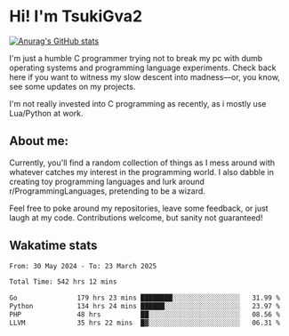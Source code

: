 # Hi! I'm TsukiGva2

[![Anurag's GitHub stats](https://github-readme-stats.vercel.app/api?username=tsukigva2&theme=gruvbox&show_icons=true)](https://github.com/anuraghazra/github-readme-stats)

I'm just a humble C programmer trying not to break my pc with dumb operating systems and programming language experiments. Check back here if you want to witness my slow descent into madness—or, you know, see some updates on my projects.

I'm not really invested into C programming as recently, as i mostly use Lua/Python at work.

## About me:

Currently, you'll find a random collection of things as I mess around with whatever catches my interest in the programming world. I also dabble in creating toy programming languages and lurk around r/ProgrammingLanguages, pretending to be a wizard.

Feel free to poke around my repositories, leave some feedback, or just laugh at my code. Contributions welcome, but sanity not guaranteed!


## Wakatime stats
<!--START_SECTION:waka-->

```txt
From: 30 May 2024 - To: 23 March 2025

Total Time: 542 hrs 12 mins

Go               179 hrs 23 mins ████████░░░░░░░░░░░░░░░░░   31.99 %
Python           134 hrs 24 mins ██████░░░░░░░░░░░░░░░░░░░   23.97 %
PHP              48 hrs          ██░░░░░░░░░░░░░░░░░░░░░░░   08.56 %
LLVM             35 hrs 22 mins  █▓░░░░░░░░░░░░░░░░░░░░░░░   06.31 %
```

<!--END_SECTION:waka-->

